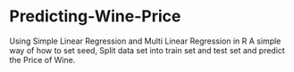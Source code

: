 # Predicting-Wine-Price
Using Simple Linear Regression and Multi Linear Regression in R
A simple way of how to set seed, Split data set into train set and test set and predict the Price of Wine.
